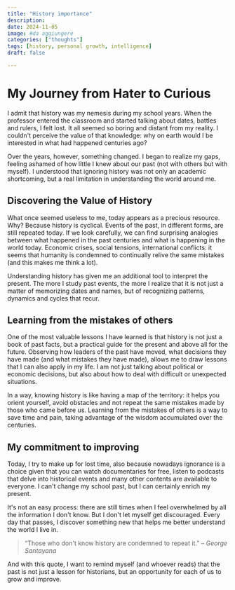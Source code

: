 ```yaml
---
title: "History importance"
description: 
date: 2024-11-05
image: #da aggiungere
categories: ["thoughts"]
tags: [history, personal growth, intelligence]
draft: false

---
```

# My Journey from Hater to Curious

I admit that history was my nemesis during my school years. When the professor entered the classroom and started talking about dates, battles and rulers, I felt lost. It all seemed so boring and distant from my reality. I couldn't perceive the value of that knowledge: why on earth would I be interested in what had happened centuries ago?

Over the years, however, something changed. I began to realize my gaps, feeling ashamed of how little I knew about our past (not with others but with myself). I understood that ignoring history was not only an academic shortcoming, but a real limitation in understanding the world around me.

## Discovering the Value of History

What once seemed useless to me, today appears as a precious resource. Why? Because history is cyclical. Events of the past, in different forms, are still repeated today. If we look carefully, we can find surprising analogies between what happened in the past centuries and what is happening in the world today. Economic crises, social tensions, international conflicts: it seems that humanity is condemned to continually relive the same mistakes (and this makes me think a lot).

Understanding history has given me an additional tool to interpret the present. The more I study past events, the more I realize that it is not just a matter of memorizing dates and names, but of recognizing patterns, dynamics and cycles that recur.

## Learning from the mistakes of others

One of the most valuable lessons I have learned is that history is not just a book of past facts, but a practical guide for the present and above all for the future. Observing how leaders of the past have moved, what decisions they have made (and what mistakes they have made), allows me to draw lessons that I can also apply in my life. I am not just talking about political or economic decisions, but also about how to deal with difficult or unexpected situations.

In a way, knowing history is like having a map of the territory: it helps you orient yourself, avoid obstacles and not repeat the same mistakes made by those who came before us. Learning from the mistakes of others is a way to save time and pain, taking advantage of the wisdom accumulated over the centuries.

## My commitment to improving

Today, I try to make up for lost time, also because nowadays ignorance is a choice given that you can watch documentaries for free, listen to podcasts that delve into historical events and many other contents are available to everyone. I can't change my school past, but I can certainly enrich my present.

It's not an easy process: there are still times when I feel overwhelmed by all the information I don't know. But I don't let myself get discouraged. Every day that passes, I discover something new that helps me better understand the world I live in.

> “Those who don't know history are condemned to repeat it.” – *George Santayana*

And with this quote, I want to remind myself (and whoever reads) that the past is not just a lesson for historians, but an opportunity for each of us to grow and improve.